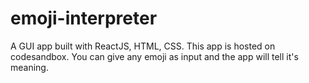 # emoji-interpreter

A GUI app built with ReactJS, HTML, CSS. This app is hosted on codesandbox. You can give any emoji as input and the app will tell it's meaning.
